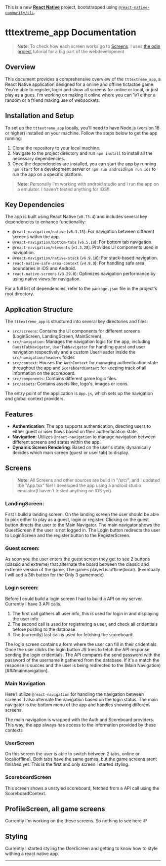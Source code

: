 <!-- 
First make sure you are in correct folder "C:\Users\egber\Projects\tttextreme_app\tttextreme_app>"

Command: "cd tttextreme_app"

Once you are in the correct folder make sure android studio emulator is running. 
Device: Pixel 3a API 34 ......

Then run the command to start the app on android:

Command: "npx react-native run-android"

 -->

This is a new [**React Native**](https://reactnative.dev) project, bootstrapped using [`@react-native-community/cli`](https://github.com/react-native-community/cli).

# tttextreme_app Documentation

>**Note**: To check how each screen works go to [Screens](#screens). I uses [the odin project](https://www.theodinproject.com/paths/full-stack-javascript/courses/react) tutorial for a big part of the webdevelopment

## Overview

This document provides a comprehensive overview of the `tttextreme_app`, a React Native application designed for a online and offline tictactoe game.  You're able to register, login and show all screens for online or local, or just play as a gues. I'm working on making it online where you can 1v1 either a random or a friend making use of websockets.

## Installation and Setup

To set up the `tttextreme_app` locally, you'll need to have Node.js (version 18 or higher) installed on your machine. Follow the steps below to get the app running:

1. Clone the repository to your local machine.
2. Navigate to the project directory and run `npm install` to install all the necessary dependencies.
3. Once the dependencies are installed, you can start the app by running `npm start` for a development server or `npm run android`/`npm run ios` to run the app on a specific platform.

>**Note**: Personally I'm working with android studio and I run the app on a emulator. I haven't tested anything for IOS!!!

## Key Dependencies

The app is built using React Native (`v0.73.4`) and includes several key dependencies to enhance functionality:

- `@react-navigation/native` (`v6.1.15`): For navigation between different screens within the app.
- `@react-navigation/bottom-tabs` (`v6.5.18`): For bottom tab navigation.
- `@react-navigation/elements` (`v1.3.28`): Provides UI components used in navigation.
- `@react-navigation/native-stack` (`v6.9.18`): For stack-based navigation.
- `react-native-safe-area-context` (`v4.9.0`): For handling safe area boundaries in iOS and Android.
- `react-native-screens` (`v3.29.0`): Optimizes navigation performance by using native views for navigation.

For a full list of dependencies, refer to the `package.json` file in the project's root directory.

## Application Structure

The `tttextreme_app` is structured into several key directories and files:

- `src/screens`: Contains the UI components for different screens (LoginScreen, LandingScreen, MainScreen).
- `src/navigation`: Manages the navigation logic for the app, including `GuestTabNavigator`, `UserTabNavigator` for handling guest and user navigation respectively and a custom UserHeader inside the `src/navigation/headers` folder.
- `src/context`: Houses the `AuthContext` for managing authentication state throughout the app and `ScoreboardContext` for keeping track of all information on the scoreboard.
- `src/components`: Contains different game logic files.
- `src/assets`: Contains assets like, logo's, images or icons.

The entry point of the application is `App.js`, which sets up the navigation and global context providers.

## Features

- **Authentication**: The app supports authentication, directing users to either guest or user flows based on their authentication state.
- **Navigation**: Utilizes `@react-navigation` to manage navigation between different screens and states within the app.
- **Dynamic Screen Rendering**: Based on the user's state, dynamically decides which main screen (guest or user tab) to display.


## Screens

>**Note**: All Screens and other sources are build in "/src/", and I updated the "App.tsx" file! I developed the app using a android studio emulator(I haven't tested anything on IOS yet).

### LandingScreen:
First I build a landing screen. On the landing screen the user should be able to pick either to play as a guest, login or register. Clicking on the guest button directs the user to the Main Navigator. The main navigator shows the GuestScreen if the user is not logged in. The Login button redirects the user to LoginScreen and the register button to the RegisterScreen.

### Guest screen:
As soon you the user enters the guest screen they get to see 2 buttons (classic and extreme) that alternate the board between the classic and extreme version of the game. The games played is offline(local).
(Eventually I will add a 3th button for the Only 3 gamemode)

### Login screen:
Before I could build a login screen I had to build a API on my server. Currently I have 3 API calls. 
1. The first call gathers all user info, this is used for login in and displaying the user info. 
2. The second call is used for registrering a user, and check all cridentials before posting to the database.
3. The (currently) last call is used for fetching the scoreboard.

The login screen contains a form where the user can fill in their cridentials. Once the user clicks the login button JS tries to fetch the API response sending the login cridentials. The API compares the send password with the password of the username it gathered from the database. If it's a match the response is succes and the user is being redirected to the (Main Navigation)[###mainnavigation].

### Main Navigation
Here I utilize `@react-navigation` for handling the navigation between screens. I also alternate the navigation based on the login status. The main navigator is the bottom menu of the app and handles showing different screens.

The main navigation is wrapped with the Auth and Scoreboard providers. This way, the app always has access to the information provided by these contexts

### UserScreen
On this screen the user is able to switch between 2 tabs, online or local(offline). Both tabs have the same games, but the game screens arent finished yet. This is the first and only screen I started styling.

### ScoreboardScreen
This screen shows a unstyled scoreboard, fetched from a API call using the ScoreboardContext.

## ProfileScreen, all game screens
Currently I'm working on the these screens. So nothing to see here :P

## Styling
Currently I started styling the UserScreen and getting to know how to style withing a react native app.

-----
